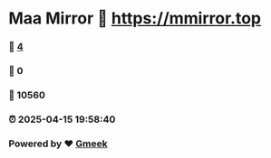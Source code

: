# Maa Mirror :link: https://mmirror.top 
### :page_facing_up: [4](https://mmirror.top/tag.html) 
### :speech_balloon: 0 
### :hibiscus: 10560 
### :alarm_clock: 2025-04-15 19:58:40 
### Powered by :heart: [Gmeek](https://github.com/Meekdai/Gmeek)
